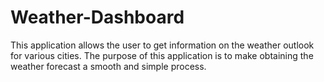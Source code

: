# Weather-Dashboard
This application allows the user to get information on the weather outlook for various cities. The purpose of this application is to make obtaining the weather forecast a smooth and simple process.
